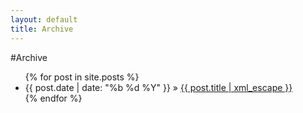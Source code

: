 ```yaml
---
layout: default
title: Archive
---
```


#Archive 

<ul class="posts">
	{% for post in site.posts  %}
	<li><span>{{ post.date | date: "%b %d %Y" }}</span> &raquo; <a href="{{ site.pet }}{{ post.url }}">{{ post.title | xml_escape }}</a></li>
	{% endfor %}
</ul>

